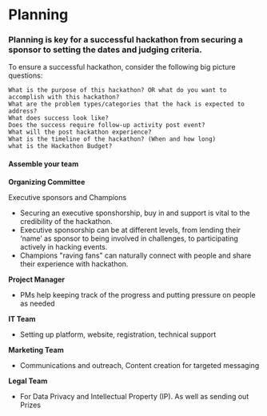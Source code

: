 # Planning
### Planning is key for a successful hackathon from securing a sponsor to setting the dates and judging criteria.

To ensure a successful hackathon, consider the following big picture questions:
 
	What is the purpose of this hackathon? OR what do you want to accomplish with this hackathon?
	What are the problem types/categories that the hack is expected to address?
	What does success look like?
	Does the success require follow-up activity post event?
	What will the post hackathon experience?
	What is the timeline of the hackathon? (When and how long)
	what is the Hackathon Budget?

#### Assemble your team

**Organizing Committee**

Executive sponsors and Champions
- Securing an executive sponshorship, buy in and support is vital to the credibility of the hackathon. 
- Executive sponsorship can be at different levels, from lending their ‘name’ as sponsor to being involved in challenges, to 
participating actively in hacking events.
- Champions "raving fans" can naturally connect with people and share their experience with hackathon.


**Project Manager**
- PMs help keeping track of the progress and putting pressure on people as needed
	
**IT Team**
- Setting up  platform, website, registration, technical support
	
**Marketing Team**
- Communications and outreach, Content creation for targeted messaging
	
**Legal Team**
- For Data Privacy and Intellectual Property (IP). As well as sending out Prizes

